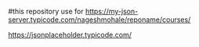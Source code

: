#this repository use for 
https://my-json-server.typicode.com/nageshmohale/reponame/courses/

https://jsonplaceholder.typicode.com/
